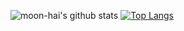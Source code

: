 ![moon-hai's github stats](https://github-readme-stats.vercel.app/api?username=moon-hai&count_private=true&show_icons=true&theme=vue-dark&locale=en&include_all_commits=true)
[![Top Langs](https://github-readme-stats.vercel.app/api/top-langs/?username=moon-hai&langs_count=7&theme=vue-dark&layout=compact)](https://github.com/moon-hai)
